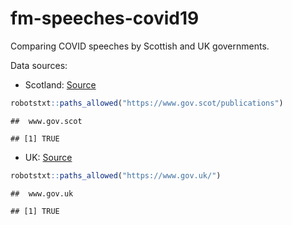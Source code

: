 fm-speeches-covid19
================

Comparing COVID speeches by Scottish and UK governments.

Data sources:

-   Scotland:
    [Source](https://www.gov.scot/collections/first-ministers-speeches)

``` r
robotstxt::paths_allowed("https://www.gov.scot/publications")
```

    ##  www.gov.scot

    ## [1] TRUE

-   UK:
    [Source](https://www.gov.uk/search/all?content_purpose_supergroup%5B%5D=news_and_communications&level_one_taxon=5b7b9532-a775-4bd2-a3aa-6ce380184b6c&order=updated-newest&organisations%5B%5D=prime-ministers-office-10-downing-street&page=1&parent=prime-ministers-office-10-downing-street)

``` r
robotstxt::paths_allowed("https://www.gov.uk/")
```

    ##  www.gov.uk

    ## [1] TRUE
